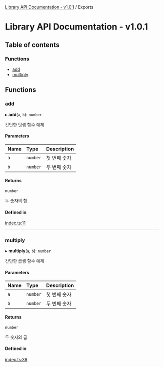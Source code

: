 [Library API Documentation - v1.0.1](README.md) / Exports

# Library API Documentation - v1.0.1

## Table of contents

### Functions

- [add](modules.md#add)
- [multiply](modules.md#multiply)

## Functions

### add

▸ **add**(`a`, `b`): `number`

간단한 덧셈 함수 예제

#### Parameters

| Name | Type | Description |
| :------ | :------ | :------ |
| `a` | `number` | 첫 번째 숫자 |
| `b` | `number` | 두 번째 숫자 |

#### Returns

`number`

두 숫자의 합

#### Defined in

[index.ts:11](https://github.com/grapefruitgreentealoe/library-with-cursor-test/blob/f4cd6fcd52c6c31d6d6eeabaff729161c6bbffce/src/index.ts#L11)

___

### multiply

▸ **multiply**(`a`, `b`): `number`

간단한 곱셈 함수 예제

#### Parameters

| Name | Type | Description |
| :------ | :------ | :------ |
| `a` | `number` | 첫 번째 숫자 |
| `b` | `number` | 두 번째 숫자 |

#### Returns

`number`

두 숫자의 곱

#### Defined in

[index.ts:36](https://github.com/grapefruitgreentealoe/library-with-cursor-test/blob/f4cd6fcd52c6c31d6d6eeabaff729161c6bbffce/src/index.ts#L36)
